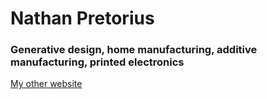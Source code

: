 # Nathan Pretorius
### Generative design, home manufacturing, additive manufacturing, printed electronics

<a href=nathanmakes.io> My other website </a>
